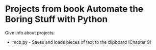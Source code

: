 # Projects from book Automate the Boring Stuff with Python

Give info about projects:
- mcb.py - Saves and loads pieces of text to the clipboard (Chapter 9)
